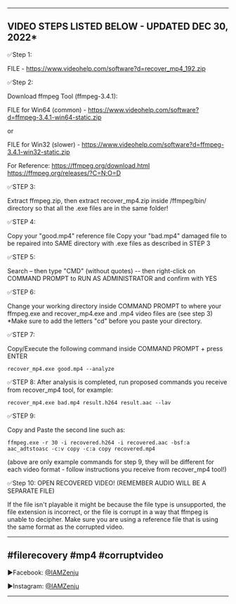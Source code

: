 -------------------------------------------------------------------------------------------
VIDEO STEPS LISTED BELOW - UPDATED DEC 30, 2022*
--------------------------------------------------------------------------------------------
✅Step 1:

FILE - https://www.videohelp.com/software?d=recover_mp4_192.zip

✅Step 2:

Download ffmpeg Tool (ffmpeg-3.4.1): 

FILE for Win64 (common)  - https://www.videohelp.com/software?d=ffmpeg-3.4.1-win64-static.zip

or

FILE for Win32 (slower)  -  https://www.videohelp.com/software?d=ffmpeg-3.4.1-win32-static.zip

For Reference:
https://ffmpeg.org/download.html
https://ffmpeg.org/releases/?C=N;O=D

✅STEP 3: 

Extract ffmpeg.zip, then extract recover_mp4.zip inside /ffmpeg/bin/ directory so that all the .exe files are in the same folder!

✅STEP 4:

Copy your "good.mp4" reference file
Copy your "bad.mp4" damaged file to be repaired
into SAME directory with .exe files as described in STEP 3

✅STEP 5:

Search – then type "CMD" (without quotes) -- then right-click on COMMAND PROMPT to RUN AS ADMINISTRATOR and confirm with YES

✅STEP 6:

Change your working directory inside COMMAND PROMPT to where your ffmpeg.exe and recover_mp4.exe and .mp4 video files are (see step 3) *Make sure to add the letters "cd" before you paste your directory.

✅STEP 7:

Copy/Execute the following command inside COMMAND PROMPT + press ENTER

    recover_mp4.exe good.mp4 --analyze

✅STEP 8:
After analysis is completed, run proposed commands you receive from recover_mp4 tool, for example:

    recover_mp4.exe bad.mp4 result.h264 result.aac --lav

✅STEP 9:

Copy and Paste the second line such as:

    ffmpeg.exe -r 30 -i recovered.h264 -i recovered.aac -bsf:a aac_adtstoasc -c:v copy -c:a copy recovered.mp4

(above are only example commands for step 9, they will be different for each video format - follow instructions you receive from recover_mp4 tool!)

✅Step 10: OPEN RECOVERED VIDEO! (REMEMBER AUDIO WILL BE A SEPARATE FILE)

If the file isn't playable it might be because the file type is unsupported, the file extension is incorrect, or the file is corrupt in a way that ffmpeg is unable to decipher. Make sure you are using a reference file that is using the same format as the corrupted video.

--------------------------------------------------------------------------------------

#filerecovery #mp4 #corruptvideo
-------------------------------------------------------------------------------------

►Facebook: [@IAMZenju](https://fb.gg/IAMZenju)

►Instagram: [@IAMZenju](https://www.instagram.com/iamzenju/)

-----------------------------------------------------------------------------------------------

